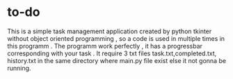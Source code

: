 # to-do
This is a simple task management application created by python tkinter without object oriented programming , so a code is used in multiple times in this programm . The programm work perfectly , it has a progressbar corresponding with your task . It require 3 txt files task.txt,completed.txt, history.txt in the same directory where main.py file exist else it not gonna be running.
